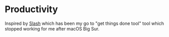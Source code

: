 # Productivity

Inspired by [Slash](https://getslash.co/) which has been my go to "get things done tool" tool which stopped working for me after macOS Big Sur.

